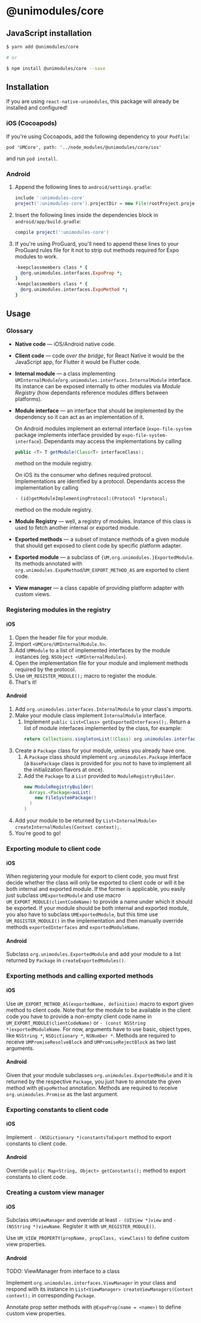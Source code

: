 # @unimodules/core

## JavaScript installation

```sh
$ yarn add @unimodules/core

# or

$ npm install @unimodules/core --save
```

## Installation

If you are using `react-native-unimodules`, this package will already be installed and configured!

### iOS (Cocoapods)

If you're using Cocoapods, add the following dependency to your `Podfile`:

`pod 'UMCore', path: '../node_modules/@unimodules/core/ios'`

and run `pod install`.

### Android

1.  Append the following lines to `android/settings.gradle`:
    ```gradle
    include ':unimodules-core'
    project(':unimodules-core').projectDir = new File(rootProject.projectDir, '../node_modules/@unimodules/core/android')
    ```
2.  Insert the following lines inside the dependencies block in `android/app/build.gradle`:
    ```gradle
    compile project(':unimodules-core')
    ```
3.  If you're using ProGuard, you'll need to append these lines to your ProGuard rules file for it not to strip out methods required for Expo modules to work.
    ```pro
    -keepclassmembers class * {
      @org.unimodules.interfaces.ExpoProp *;
    }
    -keepclassmembers class * {
      @org.unimodules.interfaces.ExpoMethod *;
    }
    ```

## Usage

### Glossary

- **Native code** — iOS/Android native code.
- **Client code** — code _over the bridge_, for React Native it would be the JavaScript app, for Flutter it would be Flutter code.
- **Internal module** — a class implementing `UMInternalModule`/`org.unimodules.interfaces.InternalModule` interface. Its instance can be exposed internally to other modules via *Module Registry* (how dependants reference modules differs between platforms).
- **Module interface** — an interface that should be implemented by the dependency so it can act as an implementation of it.

    On Android modules implement an external interface (`expo-file-system` package implements interface provided by `expo-file-system-interface`). Dependants may access the implementations by calling
    ```java
    public <T> T getModule(Class<T> interfaceClass);
    ```
    method on the module registry.

    On iOS its the consumer who defines required protocol. Implementations are identified by a protocol. Dependants access the implementation by calling
    ```objc
    - (id)getModuleImplementingProtocol:(Protocol *)protocol;
    ```
    method on the module registry.
- **Module Registry** — well, a registry of modules. Instance of this class is used to fetch another internal or exported module.
- **Exported methods** — a subset of instance methods of a given module that should get exposed to client code by specific platform adapter.
- **Exported module** — a subclass of `{UM,org.unimodules.}ExportedModule`. Its methods annotated with `org.unimodules.ExpoMethod`/`UM_EXPORT_METHOD_AS` are exported to client code.
- **View manager** — a class capable of providing platform adapter with custom views.

### Registering modules in the registry

#### iOS

1. Open the header file for your module.
2. Import `<UMCore/UMInternalModule.h>`.
3. Add `UMModule` to a list of implemented interfaces by the module instances (eg. `NSObject <UMInternalModule>`). 
4. Open the implementation file for your module and implement methods required by the protocol.
5. Use `UM_REGISTER_MODULE();` macro to register the module.
6. That's it!

#### Android

1. Add `org.unimodules.interfaces.InternalModule` to your class's imports.
2. Make your module class implement `InternalModule` interface.
    1. Implement `public List<Class> getExportedInterfaces();`. Return a list of module interfaces implemented by the class, for example:
        ```java
        return Collections.singletonList((Class) org.unimodules.interfaces.filesystem.FileSystem.class);
        ```
3. Create a `Package` class for your module, unless you already have one.
    1. A `Package` class should implement `org.unimodules.Package` interface (a `BasePackage` class is provided for you not to have to implement all the initialization flavors at once).
    2. Add the `Package` to a `List` provided to `ModuleRegistryBuilder`.
        ```java
        new ModuleRegistryBuilder(
          Arrays.<Package>asList(
            new FileSystemPackage()
          )
        )
        ```
4. Add your module to be returned by `List<InternalModule> createInternalModules(Context context);`.
5. You're good to go!

### Exporting module to client code

#### iOS

When registering your module for export to client code, you must first decide whether the class will only be exported to client code or will it be both internal and exported module. If the former is applicable, you easily just subclass `UMExportedModule` and use macro `UM_EXPORT_MODULE(clientCodeName)` to provide a name under which it should be exported. If your module should be both internal and exported module, you also have to subclass `UMExportedModule`, but this time use `UM_REGISTER_MODULE()` in the implementation and then manually override methods `exportedInterfaces` and `exportedModuleName`.

#### Android

Subclass `org.unimodules.ExportedModule` and add your module to a list returned by `Package` in `createExportedModules()`.

### Exporting methods and calling exported methods

#### iOS

Use `UM_EXPORT_METHOD_AS(exportedName, definition)` macro to export given method to client code. Note that for the module to be available in the client code you have to provide a non-empty client code name in `UM_EXPORT_MODULE(clientCodeName)` or `- (const NSString *)exportedModuleName`. For now, arguments have to use basic, object types, like `NSString *`, `NSDictionary *`, `NSNumber *`. Methods are required to receive `UMPromiseResolveBlock` and `UMPromiseRejectBlock` as two last arguments.

#### Android

Given that your module subclasses `org.unimodules.ExportedModule` and it is returned by the respective `Package`, you just have to annotate the given method with `@ExpoMethod` annotation. Methods are required to receive `org.unimodules.Promise` as the last argument.

### Exporting constants to client code

#### iOS

Implement `- (NSDictionary *)constantsToExport` method to export constants to client code.

#### Android

Override `public Map<String, Object> getConstants();` method to export constants to client code.

### Creating a custom view manager

#### iOS

Subclass `UMViewManager` and override at least `- (UIView *)view` and `- (NSString *)viewName`. Register it with `UM_REGISTER_MODULE()`.

Use `UM_VIEW_PROPERTY(propName, propClass, viewClass)` to define custom view properties.

#### Android

TODO: ViewManager from interface to a class

Implement `org.unimodules.interfaces.ViewManager` in your class and respond with its instance in `List<ViewManager> createViewManagers(Context context);` in corresponding `Package`.

Annotate prop setter methods with `@ExpoProp(name = <name>)` to define custom view properties.
